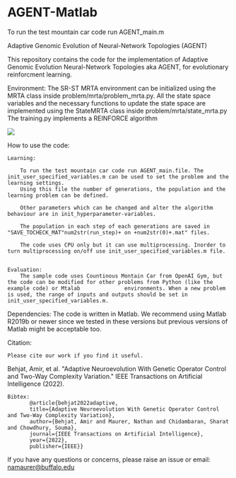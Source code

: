 # AGENT-Matlab

To run the test mountain car code run AGENT_main.m

Adaptive Genomic Evolution of Neural-Network Topologies (AGENT)

This repository contains the code for the implementation of Adaptive Genomic Evolution Neural-Network Topologies aka AGENT, for evolutionary reinforcment learning. 

Environment:
    The SR-ST MRTA environment can be initialized using the MRTA class inside problem/mrta/problem_mrta.py. All the state space variables and the necessary functions
    to update the state space are implemented using the StateMRTA class inside problem/mrta/state_mrta.py
The training.py implements a REINFORCE algorithm

![](gif_latest.gif)

How to use the code:

    Learning:
    
        To run the test mountain car code run AGENT_main.file. The init_user_specified_variables.m can be used to set the problem and the learning settings.
        Using this file the number of generations, the population and the learning problem can be defined.
        
        Other parameters which can be changed and alter the algorithm behaviour are in init_hyperparameter-variables.
        
        The population in each step of each generations are saved in  "SAVE_TOCHECK_MAT"num2str(run_step)+ on +num2str(0)+.mat" files.
        
        The code uses CPU only but it can use multiprocessing. Inorder to turn multiprocessing on/off use init_user_specified_variables.m file.
               

    Evaluation:
        The sample code uses Countinous Montain Car from OpenAI Gym, but the code can be modified for other problems from Python (like the example code) or Mtalab              environments. When a new problem is used, the range of inputs and outputs should be set in init_user_specified_variables.m.

Dependencies:
    The code is written in Matlab. We recommend using Matlab R2019b or newer since we tested in these versions but previous versions of Matlab might be acceptable too. 

Citation:

    Please cite our work if you find it useful.
Behjat, Amir, et al. "Adaptive Neuroevolution With Genetic Operator Control and Two-Way Complexity Variation." IEEE Transactions on Artificial Intelligence (2022).

    
    Bibtex: 
           @article{behjat2022adaptive,
           title={Adaptive Neuroevolution With Genetic Operator Control and Two-Way Complexity Variation},
           author={Behjat, Amir and Maurer, Nathan and Chidambaran, Sharat and Chowdhury, Souma},
           journal={IEEE Transactions on Artificial Intelligence},
           year={2022},
           publisher={IEEE}}


If you have any questions or concerns, please raise an issue or email: namaurer@buffalo.edu
                
                
